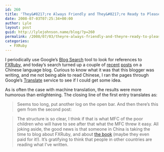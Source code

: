 ```yaml
---
id: 260
title: 'They&#8217;re Always Friendly and They&#8217;re Ready to Please'
date: 2008-07-03T07:25:34+00:00
author: Lyle
layout: post
guid: http://lylejohnson.name/blog/?p=260
permalink: /2008/07/03/theyre-always-friendly-and-theyre-ready-to-please/
categories:
  - FXRuby
---
```

I periodically use Google&#8217;s [Blog Search](http://blogsearch.google.com "Google Blog Search") tool to look for references to [FXRuby](http://www.fxruby.org/ "FXRuby Home Page"), and today&#8217;s search turned up a couple of [recent](http://redworld.blog.ubuntu.org.cn/2008/07/01/fxruby%e5%88%9d%e4%bd%93%e9%aa%8cpart1/) [posts](http://redworld.blog.ubuntu.org.cn/2008/07/01/fxruby%e5%88%9d%e4%bd%93%e9%aa%8cpart2/) on a Chinese language blog. Curious to know what it was that this blogger was writing, and me not being able to read Chinese, I ran the pages through Google&#8217;s [Translate](http://translate.google.com/translate_t?hl=en "Google Translate") service to see if I could get some idea.

As is often the case with machine translation, the results were more humorous than enlightening. The closing line of the first entry translates as: 

> <span onmouseover="_tipon(this)" onmouseout="_tipoff()">Seems too long, put another log on the open bar.</span> And then there&#8217;s this gem from the second post: 

>  <span onmouseover="_tipon(this)" onmouseout="_tipoff()">The structure is so clear, I think if that is what MFC of the poor children who will have to see after that what the MFC threw it easy.</span> All joking aside, the good news is that someone in China is taking the time to blog about FXRuby, and about [the book](http://www.pragprog.com/titles/fxruby) (maybe they even paid for it!). It&#8217;s gratifying to think that people in other countries are reading what I&#8217;ve written.
